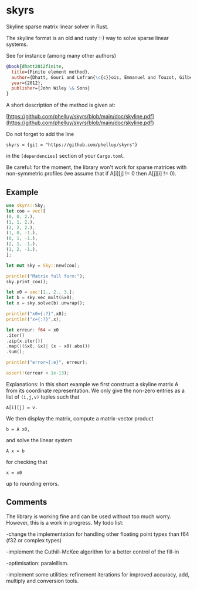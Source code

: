 # skyrs
Skyline sparse matrix linear solver in Rust.

The skyline format is an old and rusty :-) way to solve sparse linear systems.

See for instance (among many other authors)

```bibtex
@book{dhatt2012finite,
  title={Finite element method},
  author={Dhatt, Gouri and Lefran{\c{c}}ois, Emmanuel and Touzot, Gilbert},
  year={2012},
  publisher={John Wiley \& Sons}
}
```

A short description of the method is given at:

[https://github.com/phelluy/skyrs/blob/main/doc/skyline.pdf](https://github.com/phelluy/skyrs/blob/main/doc/skyline.pdf)

Do not forget to add the line
```
skyrs = {git = "https://github.com/phelluy/skyrs"}
```
in the `[dependencies]` section of your `Cargo.toml`.

Be careful: for the moment, the library won't work for sparse matrices with non-symmetric profiles (we assume that if A[i][j] != 0 then A[j][i] != 0).

## Example

 ```rust
 use skyrs::Sky;
 let coo = vec![
 (0, 0, 2.),
 (1, 1, 2.),
 (2, 2, 2.),
 (1, 0, -1.),
 (0, 1, -1.),
 (2, 1, -1.),
 (1, 2, -1.),
 ];
 
 let mut sky = Sky::new(coo);
 
 println!("Matrix full form:");
 sky.print_coo();
 
 let x0 = vec![1., 2., 3.];
 let b = sky.vec_mult(&x0);
 let x = sky.solve(b).unwrap();
 
 println!("x0={:?}",x0);
 println!("x={:?}",x);
 
 let erreur: f64 = x0
 .iter()
 .zip(x.iter())
 .map(|(&x0, &x)| (x - x0).abs())
 .sum();
 
 println!("error={:e}", erreur);
 
 assert!(erreur < 1e-13);
 ```

Explanations: In this short example we first construct a skyline matrix A from its coordinate representation. We only give the non-zero entries as a list of `(i,j,v)` tuples such that
```
A[i][j] = v.
```  
We then display the matrix, compute a matrix-vector product
```
b = A x0,
```
and solve the linear system
```
A x = b
```
for checking that
```
x = x0
```
up to rounding errors.

## Comments

The library is working fine and can be used without too much worry.
However, this is a work in progress.
My todo list:

-change the implementation for handling other floating point types than f64 (f32 or complex types)

-implement the Cuthill-McKee algorithm for a better control of the fill-in

-optimisation: paralellism.

-implement some utilities: refinement iterations for improved accuracy, add, multiply and conversion tools. 
